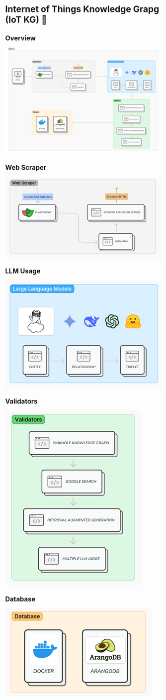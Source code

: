 # Internet of Things Knowledge Grapg (IoT KG) 🧠

## Overview
<img src="assets/iot_kg_workflow.png"/>

## Web Scraper
<img src="assets/web_scraper_workflow.png"/>

## LLM Usage
<img src="assets/llm_workflow.png"/>

## Validators
<img src="assets/validator_workflow.png"/>

## Database
<img src="assets/database_workflow.png"/>
